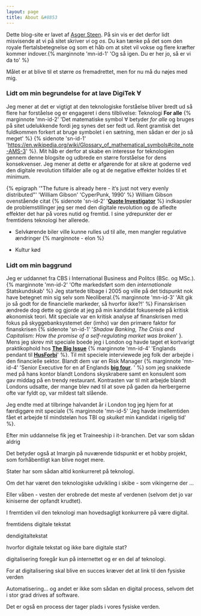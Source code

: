```yaml
---
layout: page
title: About &#8853
---
```


Dette blog-site er lavet af <a href="https://www.linkedin.com/in/asgerspedersen" target="_blank">Asger Steen</a>. På sin vis er det derfor lidt misvisende at vi på sitet skriver *vi* og *os*. Du kan tænke på det som den royale flertalsbetegnelse og som et håb om at sitet vil vokse og flere kræfter kommer indover.{% marginnote 'mn-id-1' 'Og så igen. Du er her jo, så er vi da to' %} 

Målet er at blive til et større *os* fremadrettet, men for nu må du nøjes med mig. 

### Lidt om min begrundelse for at lave DigiTek <span>&#8704;</span>

Jeg mener at det er vigtigt at den teknologiske forståelse bliver bredt ud så flere har forståelse og er engageret i dens tilblivelse: Teknologi **For alle** {% marginnote 'mn-id-2' 'Det matematiske symbol <span>&#8704;</span> betyder *for alle* og bruges på sitet udelukkende fordi jeg synes det ser fedt ud. Rent gramtisk det fuldkommen forkert at bruge symbolet i en sætning, men sådan er der jo så meget' %} {% sidenote 'sn-id-1' 'https://en.wikipedia.org/wiki/Glossary_of_mathematical_symbols#cite_note-AMS-3' %}. Mit håb er derfor at skabe en interesse for teknologien gennem denne blogsite og udbrede en større forståelse for dens konsekvenser. Jeg mener at dette er afgørende for at sikre at goderne ved den digitale revolution tilfalder alle og at de negative effekter holdes til et minimum. 

{% epigraph '"The future is already here - it‘s just not very evenly distributed"' 'William Gibson' 'CyperPunk, 1990' %}
William Gibson ovenstående citat {% sidenote 'sn-id-2' '**[Quote Investigator](https://quoteinvestigator.com/2012/01/24/future-has-arrived/#:~:text=The%20Future%20Has%20Arrived%20%E2%80%94%20It's,Evenly%20Distributed%20Yet%20%E2%80%93%20Quote%20Investigator)** %} indkapsler de problemstillinger jeg ser med den digitale revolution og de afledte effekter det har på vores nutid og fremtid. I sine ydrepunkter der er fremtidens teknologi her allerede. 

* Selvkørende biler ville kunne rulles ud til alle, men mangler regulative ændringer {% marginnote - elon %}  

* Kultur kød






### Lidt om min baggrund
Jeg er uddannet fra CBS i International Business and Politcs (BSc. og MSc.).{% marginnote 'mn-id-2' 'Ofte markedsført som den *internationale* Statskundskab' %} Jeg startede tilbage i 2005 og ville på det tidspunkt nok have betegnet min sig selv som Neoliberal.{% marginnote 'mn-id-3' 'Alt gik jo så godt for de financielle markeder, så hvorfor ikke?!' %} Finanskrisen ændrede dog dette og gjorde at jeg på min kandidat fokuserede på kritisk økonomisk teori. Mit speciale var en kritisk analyse af finanskrisen med fokus på skyggebanksystemet der (imho) var den primære faktor for finanskrisen {% sidenote 'sn-id-1' '*Shadow Banking, The Crisis and Capitalism: How the promise of a self-regulating market was broken*' }. Mens jeg skrev mit speciale boede jeg i London og havde taget et kortvarigt praktikophold hos **[The Big Issue](https://www.bigissue.com/)** {% marginnote 'mn-id-4' 'Englands pendant til **[HusForbi](https://husforbi.dk/)**' %}. Til mit speciele interviewede jeg folk der arbejde i den financielle sektor. Blandt dem var en Risk Manager {% marginnote 'mn-id-4' 'Senior Executive for en af Englands **[big four](https://en.wikipedia.org/wiki/Big_Four_(banking)#United_Kingdom)**. ' %} som jeg snakkede med på hans kontor blandt Londons skyskrabere samt en konsulent som gav middag på en trendy restaurant. Kontrasten var til mit arbejde blandt Londons udsatte, der mange blev nød til at sove på gaden da herbergerne ofte var fyldt op, var mildest talt slående.  

Jeg endte med at tilbringe halvandet år i London tog jeg hjem for at færdiggøre mit speciale {% marginnote 'mn-id-5' 'Jeg havde imellemtiden fået et arbejde til mindsteløn hos TBI og *skulket* min kandidat i rigelig tid' %}.

Efter min uddannelse fik jeg et Traineeship i it-branchen. Det var som sådan aldrig  

Det betyder også at Imargin på nuværende tidspunkt er et hobby projekt, som forhåbentligt kan blive noget mere. 




Stater har som sådan altid konkurreret på teknologi.

Om det har været den teknologiske udvikling i skibe - som vikingerne der ...

Eller våben - vesten der erobrede det meste af verdenen (selvom det jo var kiniserne der opfandt krudtet).

 

I fremtiden vil den teknologi man hovedsagligt konkurrere på være digital.


fremtidens digitale tekstat


dendigitaltekstat

hvorfor digitale tekstat og ikke bare digitale stat?

digitalisering foregår kun på internettet og er en del af teknologi.

For at digitalisering skal blive en succes kræver det at link til den fysiske verden

Automatisering... og andet er ikke som sådan en digital process, selvom det i stor grad drives af software.

Det er også en process der tager plads i vores fysiske verden.

